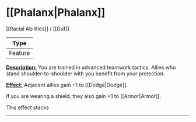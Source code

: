 # [[Phalanx|Phalanx]]
[[Racial Abilities]] / [[Guf]]

| Type |
| --- |
| Feature |

<u>**Description:**</u> You are trained in advanced teamwork tactics. Allies who stand shoulder-to-shoulder with you benefit from your protection.

<u>**Effect:**</u> Adjacent allies gain +1 to [[Dodge|Dodge]]. 

If you are wearing a shield, they also gain +1 to [[Armor|Armor]]. 

This effect stacks

---

